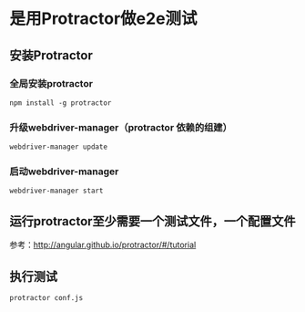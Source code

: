 # 是用Protractor做e2e测试
## 安装Protractor

### 全局安装protractor
    npm install -g protractor

### 升级webdriver-manager（protractor 依赖的组建）
    webdriver-manager update

### 启动webdriver-manager
    webdriver-manager start

## 运行protractor至少需要一个测试文件，一个配置文件
参考：http://angular.github.io/protractor/#/tutorial

## 执行测试
    protractor conf.js
